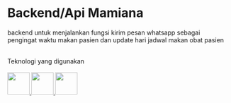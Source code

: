 # Backend/Api Mamiana

backend untuk menjalankan fungsi kirim pesan whatsapp sebagai pengingat waktu makan pasien dan update hari jadwal makan obat pasien

<br>
Teknologi yang digunakan
<br>
<br>
<a href="https://dart.dev/">
    <img src="https://skillicons.dev/icons?i=go" width=50"/>
  </a>
  
  <a href="https://dart.dev/">
    <img src="https://skillicons.dev/icons?i=vercel" width=50"/>
  </a>
  
  <a href="https://dart.dev/">
    <img src="https://skillicons.dev/icons?i=firebase" width=50"/>
  </a>
  
<br>
<br>
<br>
<br>


